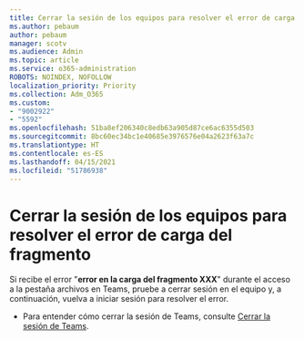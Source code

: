 ```yaml
---
title: Cerrar la sesión de los equipos para resolver el error de carga del fragmento
ms.author: pebaum
author: pebaum
manager: scotv
ms.audience: Admin
ms.topic: article
ms.service: o365-administration
ROBOTS: NOINDEX, NOFOLLOW
localization_priority: Priority
ms.collection: Adm_O365
ms.custom:
- "9002922"
- "5592"
ms.openlocfilehash: 51ba8ef206340c8edb63a905d87ce6ac6355d503
ms.sourcegitcommit: 8bc60ec34bc1e40685e3976576e04a2623f63a7c
ms.translationtype: HT
ms.contentlocale: es-ES
ms.lasthandoff: 04/15/2021
ms.locfileid: "51786938"
---
```

# <a name="sign-out-of-teams-to-resolve-loading-chunk-error"></a>Cerrar la sesión de los equipos para resolver el error de carga del fragmento

Si recibe el error "**error en la carga del fragmento XXX**" durante el acceso a la pestaña archivos en Teams, pruebe a cerrar sesión en el equipo y, a continuación, vuelva a iniciar sesión para resolver el error.

- Para entender cómo cerrar la sesión de Teams, consulte [Cerrar la sesión de Teams](https://support.microsoft.com/en-ie/office/sign-out-of-teams-a6d76e69-e1dd-4bc4-8e5f-04ba48384487).
